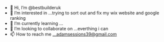 - 👋 Hi, I’m @bestbuilderuk
- 👀 I’m interested in ...trying to sort out and fix my wix website and google ranking
- 🌱 I’m currently learning ...
- 💞️ I’m looking to collaborate on ...everthing i can
- 📫 How to reach me ...adamsessions39@gmail.com

<!---
bestbuilderuk/bestbuilderuk is a ✨ special ✨ repository because its `README.md` (this file) appears on your GitHub profile.
You can click the Preview link to take a look at your changes.
--->

